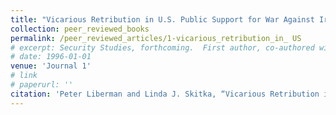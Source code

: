 ```yaml
---
title: "Vicarious Retribution in U.S. Public Support for War Against Iraq"
collection: peer_reviewed_books
permalink: /peer_reviewed_articles/1-vicarious_retribution_in_ US
# excerpt: Security Studies, forthcoming.  First author, co-authored with Linda J.'
# date: 1996-01-01
venue: 'Journal 1'
# link
# paperurl: ''
citation: 'Peter Liberman and Linda J. Skitka, “Vicarious Retribution in U.S. Public Support for War Against Iraq,” <i>Security Studies</i>, forthcoming.'
---
```


<!-- [Download paper here](http://academicpages.github.io/files/paper1.pdf) -->

<!-- Recommended citation: Your Name, You. (2009). "Paper Title Number 1." <i>Journal 1</i>. 1(1). -->
